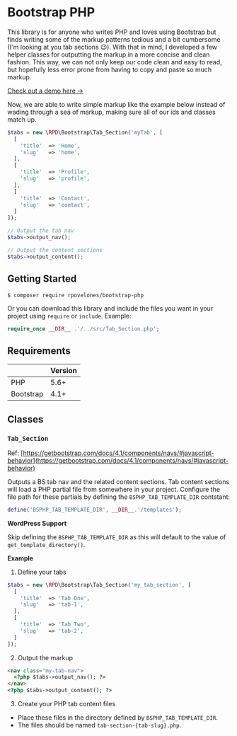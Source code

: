 # Bootstrap PHP

This library is for anyone who writes PHP and loves using Bootstrap but finds writing some of the markup patterns tedious and a bit cumbersome (I'm looking at you tab sections :wink:). With that in mind, I developed a few helper classes for outputting the markup in a more concise and clean fashion. This way, we can not only keep our code clean and easy to read, but hopefully less error prone from having to copy and paste so much markup.

[Check out a demo here →](https://rpdesignlab.com/libraries/bootstrap-php/demo/tabs/)

Now, we are able to write simple markup like the example below instead of wading through a sea of markup, making sure all of our ids and classes match up.

```php
$tabs = new \RPD\Bootstrap\Tab_Section('myTab', [
  [
    'title'  => 'Home',
    'slug'   => 'home',
  ],
  [
    'title'  => 'Profile',
    'slug'   => 'profile',
  ],
  [
    'title'  => 'Contact',
    'slug'   => 'contact',
  ]
]);

// Output the tab nav
$tabs->output_nav();

// Output the content sections
$tabs->output_content();
```

## Getting Started

```shell
$ composer require rpovelones/bootstrap-php
```

Or you can download this library and include the files you want in your project using `require` or `include`. Example:

```php
require_once __DIR__ .'/../src/Tab_Section.php';
```

## Requirements

|   | Version |
| - | - |
| PHP | 5.6+ |
| Bootstrap | 4.1+ |

## Classes

### `Tab_Section`

Ref: [https://getbootstrap.com/docs/4.1/components/navs/#javascript-behavior](https://getbootstrap.com/docs/4.1/components/navs/#javascript-behavior)

Outputs a BS tab nav and the related content sections. Tab content sections will load a PHP partial file from somewhere in your project. Configure the file path for these partials by defining the `BSPHP_TAB_TEMPLATE_DIR` contstant:

```php
define('BSPHP_TAB_TEMPLATE_DIR', __DIR__.'/templates');
```

**WordPress Support**

Skip defining the `BSPHP_TAB_TEMPLATE_DIR` as this will default to the value of `get_template_directory()`.

**Example**

1. Define your tabs

```php
$tabs = new \RPD\Bootstrap\Tab_Section('my_tab_section', [
  [
    'title'  => 'Tab One',
    'slug'   => 'tab-1',
  ],
  [
    'title'  => 'Tab Two',
    'slug'   => 'tab-2',
  ]
]);
```

2. Output the markup

```html
<nav class="my-tab-nav">
  <?php $tabs->output_nav(); ?>
</nav>
<?php $tabs->output_content(); ?>
```

3. Create your PHP tab content files

- Place these files in the directory defined by `BSPHP_TAB_TEMPLATE_DIR`.
- The files should be named `tab-section-{tab-slug}.php`.
